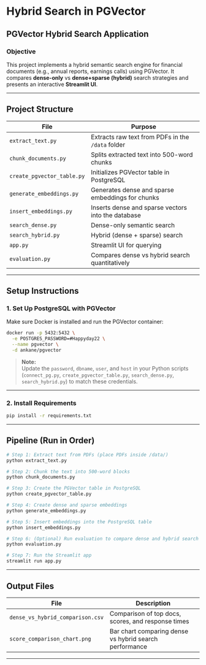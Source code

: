 
# Hybrid Search in PGVector

## PGVector Hybrid Search Application

### Objective

This project implements a hybrid semantic search engine for financial documents (e.g., annual reports, earnings calls) using PGVector. It compares **dense-only** vs **dense+sparse (hybrid)** search strategies and presents an interactive **Streamlit UI**.

---

## Project Structure

| File | Purpose |
|------|---------|
| `extract_text.py`         | Extracts raw text from PDFs in the `/data` folder |
| `chunk_documents.py`      | Splits extracted text into 500-word chunks |
| `create_pgvector_table.py`| Initializes PGVector table in PostgreSQL |
| `generate_embeddings.py`    | Generates dense and sparse embeddings for chunks |
| `insert_embeddings.py`    | Inserts dense and sparse vectors into the database |
| `search_dense.py`         | Dense-only semantic search |
| `search_hybrid.py`        | Hybrid (dense + sparse) search |
| `app.py`                  | Streamlit UI for querying |
| `evaluation.py`           | Compares dense vs hybrid search quantitatively |

---

## Setup Instructions

### 1. Set Up PostgreSQL with PGVector

Make sure Docker is installed and run the PGVector container:

```bash
docker run -p 5432:5432 \
  -e POSTGRES_PASSWORD=#Happyday22 \
  --name pgvector \
  -d ankane/pgvector
```

> **Note:**  
> Update the `password`, `dbname`, `user`, and `host` in your Python scripts (`connect_pg.py`, `create_pgvector_table.py`, `search_dense.py`, `search_hybrid.py`) to match these credentials.

---

### 2. Install Requirements

```bash
pip install -r requirements.txt
```

---

## Pipeline (Run in Order)

```bash
# Step 1: Extract text from PDFs (place PDFs inside /data/)
python extract_text.py

# Step 2: Chunk the text into 500-word blocks
python chunk_documents.py

# Step 3: Create the PGVector table in PostgreSQL
python create_pgvector_table.py

# Step 4: Create dense and sparse embeddings
python generate_embeddings.py

# Step 5: Insert embeddings into the PostgreSQL table
python insert_embeddings.py

# Step 6: (Optional) Run evaluation to compare dense and hybrid search
python evaluation.py

# Step 7: Run the Streamlit app
streamlit run app.py
```

---

## Output Files

| File | Description |
|------|-------------|
| `dense_vs_hybrid_comparison.csv` | Comparison of top docs, scores, and response times |
| `score_comparison_chart.png`     | Bar chart comparing dense vs hybrid search performance |

---

